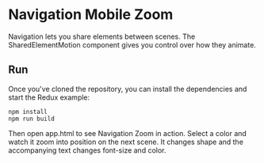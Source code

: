 # Navigation Mobile Zoom
Navigation lets you share elements between scenes. The SharedElementMotion component gives you control over how they animate.

## Run
Once you've cloned the repository, you can install the dependencies and start the Redux example:

    npm install
    npm run build

Then open app.html to see Navigation Zoom in action. Select a color and watch it zoom into position on the next scene. It changes shape and the accompanying text changes font-size and color.

